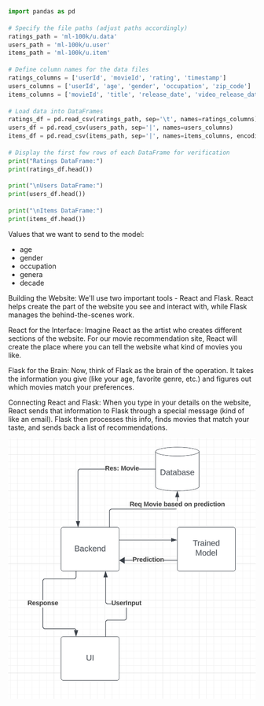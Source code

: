 ```python
import pandas as pd

# Specify the file paths (adjust paths accordingly)
ratings_path = 'ml-100k/u.data'
users_path = 'ml-100k/u.user'
items_path = 'ml-100k/u.item'

# Define column names for the data files
ratings_columns = ['userId', 'movieId', 'rating', 'timestamp']
users_columns = ['userId', 'age', 'gender', 'occupation', 'zip_code']
items_columns = ['movieId', 'title', 'release_date', 'video_release_date', 'IMDb_URL', 'unknown', 'Action', 'Adventure', 'Animation', 'Children', 'Comedy', 'Crime', 'Documentary', 'Drama', 'Fantasy', 'Film-Noir', 'Horror', 'Musical', 'Mystery', 'Romance', 'Sci-Fi', 'Thriller', 'War', 'Western']

# Load data into DataFrames
ratings_df = pd.read_csv(ratings_path, sep='\t', names=ratings_columns)
users_df = pd.read_csv(users_path, sep='|', names=users_columns)
items_df = pd.read_csv(items_path, sep='|', names=items_columns, encoding='latin-1')

# Display the first few rows of each DataFrame for verification
print("Ratings DataFrame:")
print(ratings_df.head())

print("\nUsers DataFrame:")
print(users_df.head())

print("\nItems DataFrame:")
print(items_df.head())
```
Values that we want to send to the model: 
- age
- gender
- occupation
- genera
- decade

Building the Website: We'll use two important tools - React and Flask. React helps create the part of the website you see and interact with, while Flask manages the behind-the-scenes work.

React for the Interface: Imagine React as the artist who creates different sections of the website. For our movie recommendation site, React will create the place where you can tell the website what kind of movies you like.

Flask for the Brain: Now, think of Flask as the brain of the operation. It takes the information you give (like your age, favorite genre, etc.) and figures out which movies match your preferences.

Connecting React and Flask: When you type in your details on the website, React sends that information to Flask through a special message (kind of like an email). Flask then processes this info, finds movies that match your taste, and sends back a list of recommendations.

![Movie Recommendation System](Documentation/img/diagram.png)
